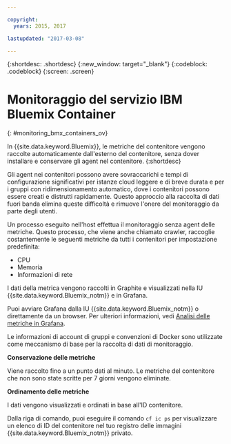 ```yaml
---

copyright:
  years: 2015, 2017

lastupdated: "2017-03-08"

---
```



{:shortdesc: .shortdesc}
{:new_window: target="_blank"}
{:codeblock: .codeblock}
{:screen: .screen}


# Monitoraggio del servizio IBM Bluemix Container
{: #monitoring_bmx_containers_ov}

In {{site.data.keyword.Bluemix}}, le metriche del contenitore vengono raccolte automaticamente dall'esterno del contenitore, senza dover installare e conservare gli agent nel contenitore.
{:shortdesc}

Gli agent nei contenitori possono avere sovraccarichi e tempi di configurazione significativi per istanze cloud leggere e di breve durata e per i gruppi con ridimensionamento automatico, dove i contenitori possono essere creati e distrutti rapidamente. Questo approccio alla raccolta di dati fuori banda elimina queste difficoltà e rimuove l'onere del monitoraggio da parte degli utenti.

Un processo eseguito nell'host effettua il monitoraggio senza agent delle metriche. Questo processo, che viene anche chiamato crawler, raccoglie costantemente le seguenti metriche da tutti i contenitori per impostazione predefinita:

* CPU
* Memoria
* Informazioni di rete

I dati della metrica vengono raccolti in Graphite e visualizzati nella IU {{site.data.keyword.Bluemix_notm}} e in Grafana. 

Puoi avviare Grafana dalla IU {{site.data.keyword.Bluemix_notm}} o direttamente da un browser. Per ulteriori informazioni, vedi [Analisi delle metriche in Grafana](../grafana/monitoring_analyzing_metrics_grafana.html#analyzing_metrics_grafana).

Le informazioni di account di gruppi e convenzioni di Docker sono utilizzate come meccanismo di base per la raccolta di dati di monitoraggio.

**Conservazione delle metriche**

Viene raccolto fino a un punto dati al minuto. Le metriche del contenitore che non sono state scritte per 7 giorni vengono eliminate. 
    
**Ordinamento delle metriche**

I dati vengono visualizzati e ordinati in base all'ID contenitore.  

Dalla riga di comando, puoi eseguire il comando `cf ic ps` per visualizzare un elenco di ID del contenitore nel tuo registro delle immagini {{site.data.keyword.Bluemix_notm}} privato.

